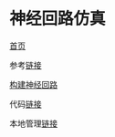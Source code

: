 # 神经回路仿真

[首页](https://retina.anatomy.upenn.edu/~rob/ncman1.html)

参考[链接](http://retina.anatomy.upenn.edu/~rob/ncman6.html)

[构建神经回路](http://retina.anatomy.upenn.edu/~rob/ncman3.html#14)

代码[链接](https://retina.anatomy.upenn.edu/~ftp/nc.tgz)

本地管理[链接](https://github.com/OpenHUTB/neural_circuit) 